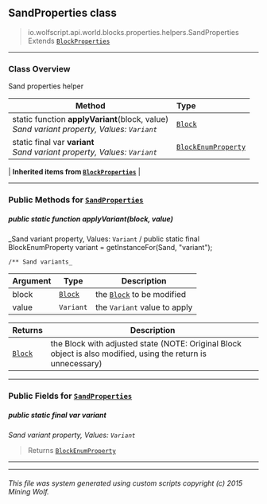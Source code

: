 ## SandProperties __class__

>io.wolfscript.api.world.blocks.properties.helpers.SandProperties
>Extends [`BlockProperties`](BlockProperties.md)

---

### Class Overview

Sand properties helper

Method | Type   
--- | :--- 
static function __applyVariant__(block, value) <br> _Sand variant property, Values: `Variant`_ | [`Block`](../../Block.md)
static final var __variant__ <br> _Sand variant property, Values: `Variant`_ | [`BlockEnumProperty`](../BlockEnumProperty.md)
 |
__Inherited items from [`BlockProperties`](BlockProperties.md)__ |





---


### Public Methods for [`SandProperties`](SandProperties.md)

##### <a id='applyvariant'></a>public static function __applyVariant__(block, value)

_Sand variant property, Values: `Variant` /
    public static final BlockEnumProperty variant = getInstanceFor(Sand, "variant");

    /** Sand variants_

Argument | Type | Description  
--- | --- | --- 
block | [`Block`](../../Block.md) | the [`Block`](../../Block.md) to be modified
value | `Variant` | the `Variant` value to apply

Returns | Description
--- | --- 
[`Block`](../../Block.md) | the Block with adjusted state (NOTE: Original Block object is also modified, using the return is unnecessary)


---

### Public Fields for [`SandProperties`](SandProperties.md)

##### <a id='variant'></a>public static final var __variant__

_Sand variant property, Values: `Variant`_

>Returns
>  [`BlockEnumProperty`](../BlockEnumProperty.md)

---


---


###### This file was system generated using custom scripts copyright (c) 2015 Mining Wolf.
	

